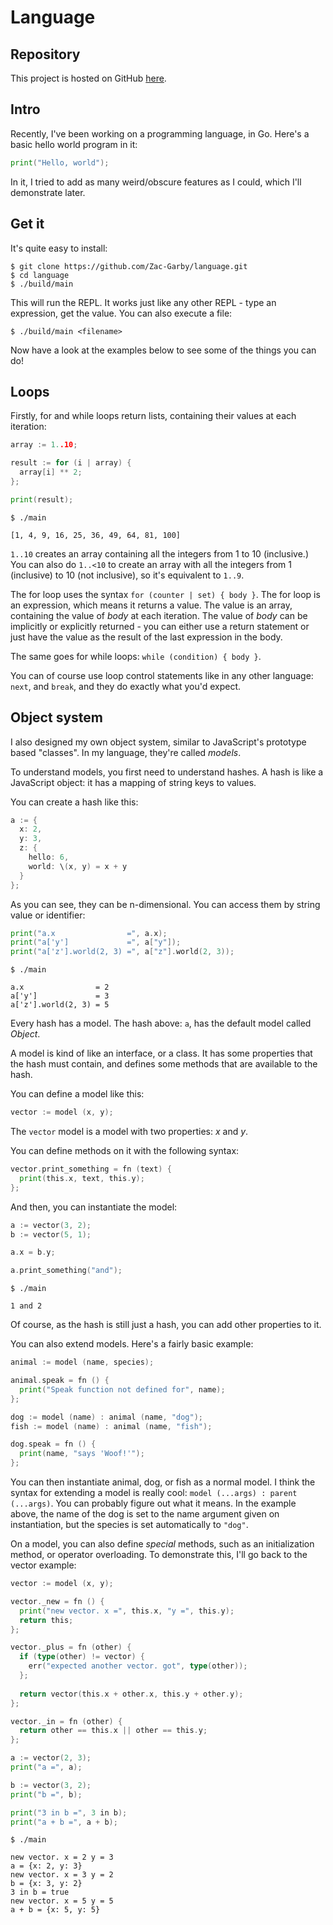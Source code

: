 # Language

## Repository
This project is hosted on GitHub
[here](https://github.com/Zac-Garby/language).

## Intro
Recently, I've been working on a programming language, in Go. Here's a basic
hello world program in it:

```go
print("Hello, world");
```

In it, I tried to add as many weird/obscure features as I could, which I'll
demonstrate later.

## Get it
It's quite easy to install:

```shell
$ git clone https://github.com/Zac-Garby/language.git
$ cd language
$ ./build/main
```

This will run the REPL. It works just like any other REPL - type an expression,
get the value. You can also execute a file:

```shell
$ ./build/main <filename>
```

Now have a look at the examples below to see some of the things you can do!

## Loops
Firstly, for and while loops return lists, containing their values at each
iteration:

```go
array := 1..10;

result := for (i | array) {
  array[i] ** 2;
};

print(result);
```
```shell
$ ./main

[1, 4, 9, 16, 25, 36, 49, 64, 81, 100]
```

`1..10` creates an array containing all the integers from 1 to 10 (inclusive.)
You can also do `1..<10` to create an array with all the integers from 1 (inclusive)
to 10 (not inclusive), so it's equivalent to `1..9`.

The for loop uses the syntax `for (counter | set) { body }`. The for loop is an
expression, which means it returns a value. The value is an array, containing
the value of *body* at each iteration. The value of *body* can be implicitly or
explicitly returned - you can either use a return statement or just have the value
as the result of the last expression in the body.

The same goes for while loops: `while (condition) { body }`.

You can of course use loop control statements like in any other language: `next`,
and `break`, and they do exactly what you'd expect.

## Object system
I also designed my own object system, similar to JavaScript's prototype based
"classes". In my language, they're called *models*.

To understand models, you first need to understand hashes. A hash is like a
JavaScript object: it has a mapping of string keys to values.

You can create a hash like this:

```go
a := {
  x: 2,
  y: 3,
  z: {
    hello: 6,
    world: \(x, y) = x + y
  }
};
```

As you can see, they can be n-dimensional. You can access them by string value
or identifier:

```go
print("a.x                =", a.x);
print("a['y']             =", a["y"]);
print("a['z'].world(2, 3) =", a["z"].world(2, 3));
```
```shell
$ ./main

a.x                = 2
a['y']             = 3
a['z'].world(2, 3) = 5
```

Every hash has a model. The hash above: `a`, has the default model called *Object*.

A model is kind of like an interface, or a class. It has some properties that
the hash must contain, and defines some methods that are available to the hash.

You can define a model like this:

```go
vector := model (x, y);
```

The `vector` model is a model with two properties: *x* and *y*.

You can define methods on it with the following syntax:

```go
vector.print_something = fn (text) {
  print(this.x, text, this.y);
};
```

And then, you can instantiate the model:

```go
a := vector(3, 2);
b := vector(5, 1);

a.x = b.y;

a.print_something("and");
```
```shell
$ ./main

1 and 2
```

Of course, as the hash is still just a hash, you can add other properties to it.

You can also extend models. Here's a fairly basic example:

```go
animal := model (name, species);

animal.speak = fn () {
  print("Speak function not defined for", name);
};

dog := model (name) : animal (name, "dog");
fish := model (name) : animal (name, "fish");

dog.speak = fn () {
  print(name, "says 'Woof!'");
};
```

You can then instantiate animal, dog, or fish as a normal model. I think the syntax
for extending a model is really cool: `model (...args) : parent (...args)`. You
can probably figure out what it means. In the example above, the name of the dog
is set to the name argument given on instantiation, but the species is set automatically
to `"dog"`.

On a model, you can also define *special* methods, such as an initialization
method, or operator overloading. To demonstrate this, I'll go back to the vector
example:

```go
vector := model (x, y);

vector._new = fn () {
  print("new vector. x =", this.x, "y =", this.y);
  return this;
};

vector._plus = fn (other) {
  if (type(other) != vector) {
    err("expected another vector. got", type(other));
  };
  
  return vector(this.x + other.x, this.y + other.y);
};

vector._in = fn (other) {
  return other == this.x || other == this.y;
};

a := vector(2, 3);
print("a =", a);

b := vector(3, 2);
print("b =", b);

print("3 in b =", 3 in b);
print("a + b =", a + b);
```
```shell
$ ./main

new vector. x = 2 y = 3 
a = {x: 2, y: 3} 
new vector. x = 3 y = 2 
b = {x: 3, y: 2} 
3 in b = true 
new vector. x = 5 y = 5 
a + b = {x: 5, y: 5} 
```
